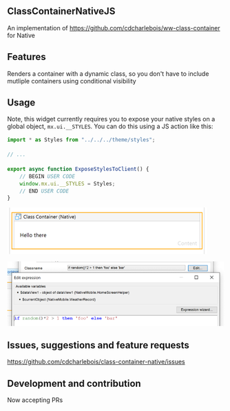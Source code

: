 ## ClassContainerNativeJS

An implementation of https://github.com/cdcharlebois/ww-class-container for Native

## Features

Renders a container with a dynamic class, so you don't have to include mutliple containers using conditional visibility

## Usage

Note, this widget currently requires you to expose your native styles on a global object, `mx.ui.__STYLES`. You can do
this using a JS action like this:

```js
import * as Styles from "../../../theme/styles";

// ...

export async function ExposeStylesToClient() {
    // BEGIN USER CODE
    window.mx.ui.__STYLES = Styles;
    // END USER CODE
}
```

![image-20200812122406863](README.assets/image-20200812122406863.png)

![image-20200812122437609](README.assets/image-20200812122437609.png)

## Issues, suggestions and feature requests

https://github.com/cdcharlebois/class-container-native/issues

## Development and contribution

Now accepting PRs
